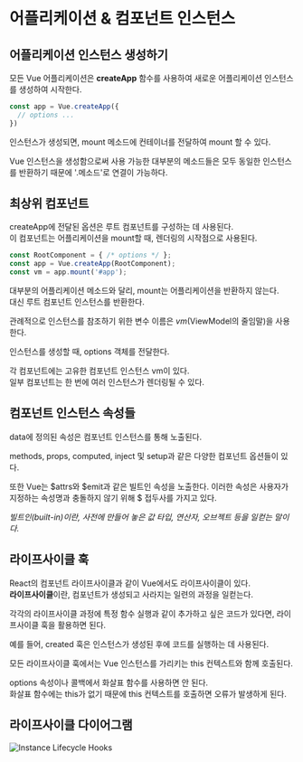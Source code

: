 # 어플리케이션 & 컴포넌트 인스턴스

## 어플리케이션 인스턴스 생성하기

모든 Vue 어플리케이션은 **createApp** 함수를 사용하여 새로운 어플리케이션 인스턴스를 생성하여 시작한다.

```javascript
const app = Vue.createApp({
  // options ...
})
```

인스턴스가 생성되면, mount 메소드에 컨테이너를 전달하여 mount 할 수 있다.

Vue 인스턴스을 생성함으로써 사용 가능한 대부분의 메소드들은 모두 동일한 인스턴스를 반환하기 때문에 '.메소드'로 연결이 가능하다.

## 최상위 컴포넌트

createApp에 전달된 옵션은 루트 컴포넌트를 구성하는 데 사용된다.  
이 컴포넌트는 어플리케이션을 mount할 때, 렌더링의 시작점으로 사용된다.

```javascript
const RootComponent = { /* options */ };
const app = Vue.createApp(RootComponent);
const vm = app.mount('#app');
```

대부분의 어플리케이션 메소드와 달리, mount는 어플리케이션을 반환하지 않는다.  
대신 루트 컴포넌트 인스턴스를 반환한다.

관례적으로 인스턴스를 참조하기 위한 변수 이름은 *vm*(ViewModel의 줄임말)을 사용한다.

인스턴스를 생성할 때, options 객체를 전달한다.

각 컴포넌트에는 고유한 컴포넌트 인스턴스 vm이 있다.  
일부 컴포넌트는 한 번에 여러 인스턴스가 렌더링될 수 있다.

## 컴포넌트 인스턴스 속성들

data에 정의된 속성은 컴포넌트 인스턴스를 통해 노출된다.

methods, props, computed, inject 및 setup과 같은 다양한 컴포넌트 옵션들이 있다.

또한 Vue는 $attrs와 $emit과 같은 빌트인 속성을 노출한다.
이러한 속성은 사용자가 지정하는 속성명과 충돌하지 않기 위해 $ 접두사를 가지고 있다.

*빌트인(built-in)이란, 사전에 만들어 놓은 값 타입, 연산자, 오브젝트 등을 일컫는 말이다.*

## 라이프사이클 훅

React의 컴포넌트 라이프사이클과 같이 Vue에서도 라이프사이클이 있다.  
**라이프사이클**이란, 컴포넌트가 생성되고 사라지는 일련의 과정을 일컫는다.

각각의 라이프사이클 과정에 특정 함수 실행과 같이 추가하고 싶은 코드가 있다면, 라이프사이클 훅을 활용하면 된다.

예를 들어, created 훅은 인스턴스가 생성된 후에 코드를 실행하는 데 사용된다.

모든 라이프사이클 훅에서는 Vue 인스턴스를 가리키는 this 컨텍스트와 함께 호출된다.

options 속성이나 콜백에서 화살표 함수를 사용하면 안 된다.  
화살표 함수에는 this가 없기 때문에 this 컨텍스트를 호출하면 오류가 발생하게 된다.

## 라이프사이클 다이어그램

![Instance Lifecycle Hooks](https://miro.medium.com/max/1838/1*tnSXRrpLBYmfHnIagITlcg.png)